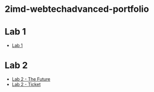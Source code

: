 # 2imd-webtechadvanced-portfolio

# Lab 1
* [Lab 1](https://github.com/SenneChristiaens/2imd-webtechadvanced-lab1)

# Lab 2
* [Lab 2 - The Future](https://codepen.io/Nieeel/pen/ZEaVQBE)
* [Lab 2 - Ticket](https://codepen.io/Nieeel/pen/eYebJZY)